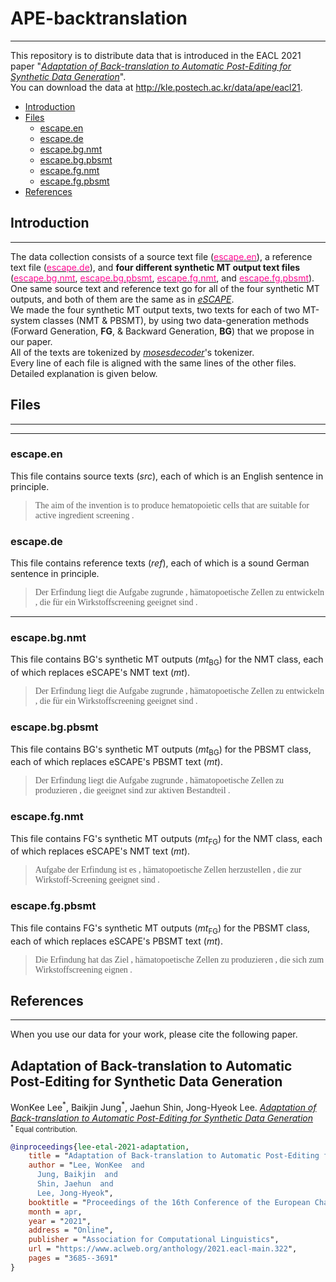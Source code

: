 # APE-backtranslation
---
This repository is to distribute data that is introduced in the EACL 2021 paper
"[*Adaptation of Back-translation to Automatic Post-Editing for Synthetic Data Generation*](https://www.aclweb.org/anthology/2021.eacl-main.322)".   
You can download the data at http://kle.postech.ac.kr/data/ape/eacl21.

- [Introduction](#-introduction)
- [Files](#-files)
  - [escape.en](#escapeen)
  - [escape.de](#escapede)
  - [escape.bg.nmt](#escapebgnmt)
  - [escape.bg.pbsmt](#escapebgpbsmt)
  - [escape.fg.nmt](#escapefgnmt)
  - [escape.fg.pbsmt](#escapefgpbsmt)
- [References](#-references)

## Introduction
---
The data collection consists of
a source text file ([<span style="color:#ff0c93">escape.en</span>](#escapeen)),
a reference text file ([<span style="color:#ff0c93">escape.de</span>](#escapede)),
and **four different synthetic MT output text files**
([<span style="color:#ff0c93">escape.bg.nmt</span>](#escapebgnmt),
[<span style="color:#ff0c93">escape.bg.pbsmt</span>](#escapebgpbsmt),
[<span style="color:#ff0c93">escape.fg.nmt</span>](#escapefgnmt),
and [<span style="color:#ff0c93">escape.fg.pbsmt</span>](#escapefgpbsmt)).   
One same source text and reference text go for all of the four synthetic MT outputs, and both of them are the same as in [*eSCAPE*](https://www.aclweb.org/anthology/L18-1004/).  
We made the four synthetic MT output texts, two texts for each of two MT-system classes (NMT & PBSMT), by using two data-generation methods (Forward Generation, **FG**, & Backward Generation, **BG**) that we propose in our paper.   
All of the texts are tokenized by [*mosesdecoder*](https://github.com/moses-smt/mosesdecoder)'s tokenizer.   
Every line of each file is aligned with the same lines of the other files.   
Detailed explanation is given below.

## Files
---
---
### escape.en
This file contains source texts (*src*), each of which is an English sentence in principle.   
> <span style="font-family:Georgia">The aim of the invention is to produce hematopoietic cells that are suitable for active ingredient screening .</span>

### escape.de

This file contains reference texts (*ref*), each of which is a sound German sentence in principle.   
> <span style="font-family:Georgia">Der Erfindung liegt die Aufgabe zugrunde , hämatopoetische Zellen zu entwickeln , die für ein Wirkstoffscreening geeignet sind .</span>

---

### escape.bg.nmt

This file contains BG's synthetic MT outputs (*mt*<sub>BG</sub>) for the NMT class, each of which replaces eSCAPE's NMT text (*mt*).   
> <span style="font-family:Georgia">Der Erfindung liegt die Aufgabe zugrunde , hämatopoetische Zellen zu entwickeln , die für ein Wirkstoffscreening geeignet sind .</span>

### escape.bg.pbsmt

This file contains BG's synthetic MT outputs (*mt*<sub>BG</sub>) for the PBSMT class, each of which replaces eSCAPE's PBSMT text (*mt*).   
> <span style="font-family:Georgia">Der Erfindung liegt die Aufgabe zugrunde , hämatopoetische Zellen zu produzieren , die geeignet sind zur aktiven Bestandteil .</span>

### escape.fg.nmt

This file contains FG's synthetic MT outputs (*mt*<sub>FG</sub>) for the NMT class, each of which replaces eSCAPE's NMT text (*mt*).   
> <span style="font-family:Georgia">Aufgabe der Erfindung ist es , hämatopoetische Zellen herzustellen , die zur Wirkstoff-Screening geeignet sind .</span>

### escape.fg.pbsmt

This file contains FG's synthetic MT outputs (*mt*<sub>FG</sub>) for the PBSMT class, each of which replaces eSCAPE's PBSMT text (*mt*).   
> <span style="font-family:Georgia">Die Erfindung hat das Ziel , hämatopoetische Zellen zu produzieren , die sich zum Wirkstoffscreening eignen .</span>

## References
---
When you use our data for your work, please cite the following paper.   
## Adaptation of Back-translation to Automatic Post-Editing for Synthetic Data Generation   
WonKee Lee<sup>\*</sup>, Baikjin Jung<sup>\*</sup>, Jaehun Shin, Jong-Hyeok Lee.
[*Adaptation of Back-translation to Automatic Post-Editing for Synthetic Data Generation*](https://www.aclweb.org/anthology/2021.eacl-main.322)   
<span style="font-size:80%"><sup>\*</sup> Equal contribution.</span>

```bibtex
@inproceedings{lee-etal-2021-adaptation,
    title = "Adaptation of Back-translation to Automatic Post-Editing for Synthetic Data Generation",
    author = "Lee, WonKee  and
      Jung, Baikjin  and
      Shin, Jaehun  and
      Lee, Jong-Hyeok",
    booktitle = "Proceedings of the 16th Conference of the European Chapter of the Association for Computational Linguistics: Main Volume",
    month = apr,
    year = "2021",
    address = "Online",
    publisher = "Association for Computational Linguistics",
    url = "https://www.aclweb.org/anthology/2021.eacl-main.322",
    pages = "3685--3691"
}
```